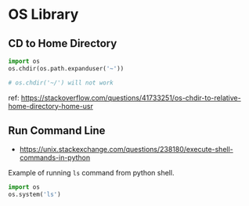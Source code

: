 # OS Library 

## CD to Home Directory 

```py 
import os 
os.chdir(os.path.expanduser('~'))

# os.chdir('~/') will not work 
```

ref: https://stackoverflow.com/questions/41733251/os-chdir-to-relative-home-directory-home-usr



## Run Command Line 

- https://unix.stackexchange.com/questions/238180/execute-shell-commands-in-python

Example of running `ls` command from python shell. 

```py 
import os
os.system('ls')
```